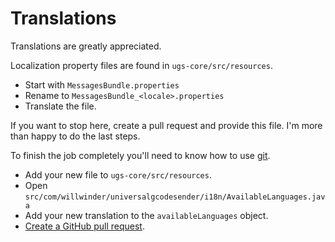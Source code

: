 # Translations

Translations are greatly appreciated.

Localization property files are found in `ugs-core/src/resources`.

* Start with `MessagesBundle.properties`
* Rename to `MessagesBundle_<locale>.properties`
* Translate the file.

If you want to stop here, create a pull request and provide this file. I'm more
than happy to do the last steps.

To finish the job completely you'll need to know how to use [git](https://git-scm.com).

* Add your new file to `ugs-core/src/resources`.
* Open `src/com/willwinder/universalgcodesender/i18n/AvailableLanguages.java`
* Add your new translation to the `availableLanguages` object.
* [Create a GitHub pull request](https://help.github.com/articles/using-pull-requests/).
